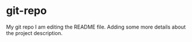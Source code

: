 # git-repo
My git repo
I am editing the README file. Adding some more details about the project description.
